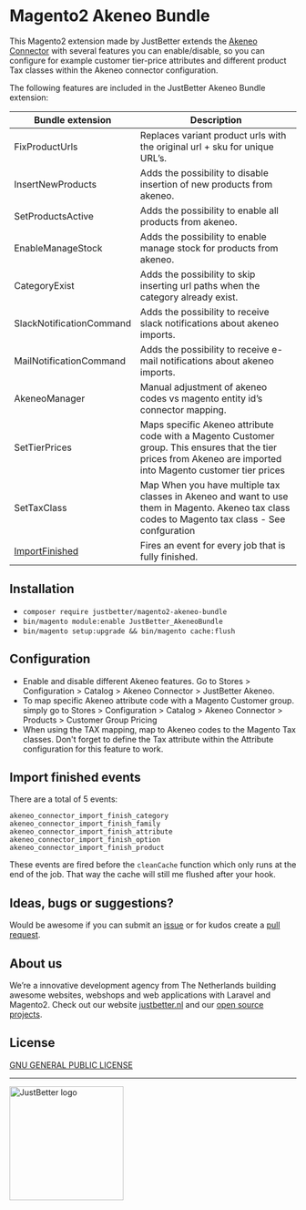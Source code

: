 # Magento2 Akeneo Bundle

This Magento2 extension made by JustBetter extends the [Akeneo Connector](https://github.com/akeneo/magento2-connector-community) with several features you can enable/disable, so you can configure for example customer tier-price attributes and different product Tax classes within the Akeneo connector configuration.

The following features are included in the JustBetter Akeneo Bundle extension:

| Bundle extension                                      | Description                                                                                   |
| ----------------------------------------------------- | --------------------------------------------------------------------------------------------- |
| FixProductUrls                                        | Replaces variant product urls with the original url + sku for unique URL’s.                   |
| InsertNewProducts                                     | Adds the possibility to disable insertion of new products from akeneo.                        |
| SetProductsActive                                     | Adds the possibility to enable all products from akeneo.                                      |
| EnableManageStock                                     | Adds the possibility to enable manage stock for products from akeneo.                                      |
| CategoryExist                                         | Adds the possibility to skip inserting url paths when the category already exist.             |
| SlackNotificationCommand                              | Adds the possibility to receive slack notifications about akeneo imports.                     |
| MailNotificationCommand                               | Adds the possibility to receive e-mail notifications about akeneo imports.                    |
| AkeneoManager                                         | Manual adjustment of akeneo codes vs magento entity id’s connector mapping.                   |
| SetTierPrices                                         | Maps specific Akeneo attribute code with a Magento Customer group. This ensures that the tier prices from Akeneo are imported into Magento customer tier prices      |
| SetTaxClass                                           | Map When you have multiple tax classes in Akeneo and want to use them in Magento. Akeneo tax class codes to Magento tax class - See confguration
| <a href="#import-finished-events">ImportFinished</a>  | Fires an event for every job that is fully finished.

## Installation
- `composer require justbetter/magento2-akeneo-bundle`
- `bin/magento module:enable JustBetter_AkeneoBundle`
- `bin/magento setup:upgrade && bin/magento cache:flush`

## Configuration
- Enable and disable different Akeneo features. Go to Stores > Configuration > Catalog > Akeneo Connector > JustBetter Akeneo.
- To map specific Akeneo attribute code with a Magento Customer group. simply go to Stores > Configuration > Catalog > Akeneo Connector > Products > Customer Group Pricing
- When using the TAX mapping, map to Akeneo codes to the Magento Tax classes. Don't forget to define the Tax attribute within the Attribute configuration for this feature to work.

## Import finished events
There are a total of 5 events:
```
akeneo_connector_import_finish_category
akeneo_connector_import_finish_family
akeneo_connector_import_finish_attribute
akeneo_connector_import_finish_option
akeneo_connector_import_finish_product
```

These events are fired before the `cleanCache` function which only runs at the end of the job. 
That way the cache will still me flushed after your hook.

## Ideas, bugs or suggestions?
Would be awesome if you can submit an [issue](https://github.com/justbetter/magento2-akeneo-bundle/issues) or for kudos create a [pull request](https://github.com/justbetter/magento2-akeneo-bundle/pulls).

## About us
We’re a innovative development agency from The Netherlands building awesome websites, webshops and web applications with Laravel and Magento2. Check out our website [justbetter.nl](https://justbetter.nl) and our [open source projects](https://github.com/justbetter).

## License
[GNU GENERAL PUBLIC LICENSE](LICENSE)

---

<a href="https://justbetter.nl" title="JustBetter"><img src="https://raw.githubusercontent.com/justbetter/art/master/justbetter-logo.png" width="200px" alt="JustBetter logo"></a>

